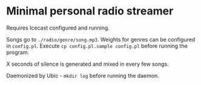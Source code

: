 # Minimal personal radio streamer

Requires Icecast configured and running.

Songs go to `./radio/genre/song.mp3`. Weights for genres can be configured in `config.pl`.
Execute `cp config.pl.sample config.pl` before running the program.

X seconds of silence is generated and mixed in every few songs.

Daemonized by Ubic - `mkdir log` before running the daemon.
